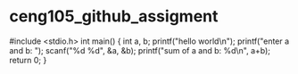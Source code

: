 # ceng105_github_assigment
#include <stdio.h>
int main() {
int a, b;
printf("hello world\n");
printf("enter a and b: ");
scanf("%d %d", &a, &b);
printf("sum of a and b: %d\n", a+b);
return 0;
}